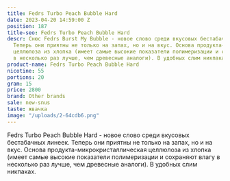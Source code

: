 ```yaml
---
title: Fedrs Turbo Peach Bubble Hard
date: 2023-04-20 14:59:00 Z
position: 187
title-seo: Fedrs Turbo Peach Bubble Hard
descr: Снюс Fedrs Burst My Bubble - новое слово среди вкусовых бестабачных линеек.
  Теперь они приятны не только на запах, но и на вкус. Основа продукта-микрокристаллическая
  целлюлоза из хлопка (имеет самые высокие показатели полимеризации и сохраняют влагу
  в несколько раз лучше, чем древесные аналоги). В удобных слим никпаках.
product-name: Fedrs Turbo Peach Bubble Hard
nicotine: 55
portions: 20
gram: 15
price: 2800
brand: Other brands
sale: new-snus
taste: жвачка
image: "/uploads/2-64cdb6.png"
---
```


Fedrs Turbo Peach Bubble Hard - новое слово среди вкусовых бестабачных линеек. Теперь они приятны не только на запах, но и на вкус. Основа продукта-микрокристаллическая целлюлоза из хлопка (имеет самые высокие показатели полимеризации и сохраняют влагу в несколько раз лучше, чем древесные аналоги). В удобных слим никпаках.